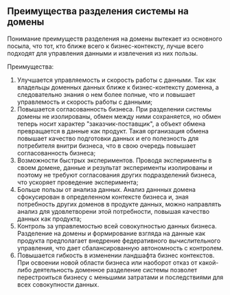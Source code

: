 Преимущества разделения системы на домены
-

Понимание преимуществ разделения на домены вытекает из основного посыла, что тот, кто ближе всего к бизнес-контексту,
лучше всего подходят для управления данными и извлечения из них пользы.

Преимущества:

1. Улучшается управляемость и скорость работы с данными. Так как владельцы доменных данных ближе к бизнес-контексту 
   доменна, а следовательно знания о нем более полные, что и повышает управлемость и скорость работы с данными;
2. Повышается согласованность бизнеса. При разделении системы домены не изолированы, обмен между ними сохраняется,
   но обмен теперь носит характер "заказчик-поставщик", а объект обмена превращается в данные как продукт. Такая
   организация обмена повышает качество подготовки данных и его полезность для потребителя внитри бизнеса, что в свою
   очередь повышает согласованность бизнеса;
3. Возможности быстрых экспериментов. Проводя эксперименты в своем домене, данные и результат эксперименты изолированы 
   и поэтому не требуют согласования других подразделений бизнеса, что ускоряет проведение эксперимента; 
4. Больше пользы от анализа данных. Анализ даннных домена сфокусирован в определенном контексте бизнеса и, зная
   потребность других доменов в продукте данных, можно направлять анализ для удовлетворени этой потребности,
   повышая качество данных как продукта;
5. Контроль за управлемостью всей совокупностью данных бизнеса. Разделение на домены и формирование взгляда на данные 
   как продукта предполагает внедрение федеративного вычислительного управления, что дает сбалансированную 
   автономность с контролем.
6. Повышается гибкость в изменении ландшафта бизнес контекстов. При освоении новой области бизнеса или наоборот 
   отказ от какой-либо деятельность доменное разделение системы позволет перестроиться бизнесу с меньшими затратами и 
   последствиями для всех совокупности данных.

